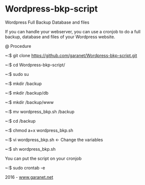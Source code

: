 # Wordpress-bkp-script
Wordpress Full Backup Database and files

If you can handle your webserver, you can use a cronjob to do a full backup, database and files of your Wordpress website.

@ Procedure

~:$ git clone https://github.com/garanet/Wordpress-bkp-script.git

~:$ cd Wordpress-bkp-script/

~:$ sudo su

~:$ mkdir /backup

~:$ mkdir /backup/db

~:$ mkdir /backup/www

~:$ mv wordpress_bkp.sh /backup

~:$ cd /backup

~:$ chmod a+x wordpress_bkp.sh

~:$ vi wordpress_bkp.sh <- Change the variables

~:$ sh wordpress_bkp.sh

You can put the script on your cronjob

~:$ sudo crontab -e

2016 - www.garanet.net
